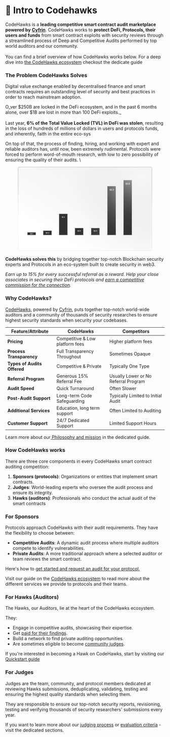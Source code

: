 # 👋 Intro to Codehawks

CodeHawks is a **leading competitive smart contract audit marketplace powered by** [**Cyfrin**](https://cyfrin.io). CodeHawks works to **protect DeFi, Protocols, their users and funds** from smart contract exploits with security reviews through a streamlined process of Deep and Competitive Audits performed by top world auditors and our community. \
\
You can find a brief overview of how CodeHawks works below. For a deep dive into [the CodeHawks ecosystem](protocol-teams-sponsors/the-ecosystem.md) checkout the dedicate guide

### The Problem CodeHawks Solves

Digital value exchange enabled by decentralised finance and smart contracts requires an outstanding level of security and best practices in order to reach mainstream adoption.&#x20;

O_ver $250B are locked in the DeFi ecosystem, and in the past 6 months alone, over $1B are lost in more than 100 DeFi exploits._ \
\
Last year, **6% of the Total Value Locked (TVL) in DeFi was stolen**, resulting in the loss of hundreds of millions of dollars in users and protocols funds, and inherently, faith in the entire eco-sys

On top of that, the process of finding, hiring, and working with expert and reliable auditors has, until now, been extremely rudimental. Protocols were forced to perform word-of-mouth research, with low to zero possibility of ensuring the quality of their audits. \


<figure><img src=".gitbook/assets/image (3).png" alt=""><figcaption></figcaption></figure>

**CodeHawks solves this** by bridging together top-notch Blockchain security experts and Protocols in an eco-system built to create security in web3.&#x20;

_Earn up to 15% for every successful referral as a reward. Help your close associates in securing their DeFi protocols and_ [_earn a competitive commission for the connection_](referrals-program.md)_._

### Why CodeHawks?

[CodeHawks](https://codehawks.com), powered by [Cyfrin](https://cyfrin.io), puts together top-notch world-wide auditors and a community of thousands of security researches to ensure highest security standards when security your codebases.&#x20;

| Feature/Attribute           | CodeHawks                       | Competitors                          |
| --------------------------- | ------------------------------- | ------------------------------------ |
| **Pricing**                 | Competitive & Low platform fees | Higher platform fees                 |
| **Process Transparency**    | Full Transparency Throughout    | Sometimes Opaque                     |
| **Types of Audits Offered** | Competitive & Private           | Typically One Type                   |
| **Referral Program**        | Generous 15% Referral Fee       | Usually Lower or No Referral Program |
| **Audit Speed**             | Quick Turnaround                | Often Slower                         |
| **Post-Audit Support**      | Long-term Code Safeguarding     | Typically Limited to Initial Audit   |
| **Additional Services**     | Education, long term support    | Often Limited to Auditing            |
| **Customer Support**        | 24/7 Dedicated Support          | Limited Support Hours                |

Learn more about our[ Philosophy and mission](philosophy-and-mission.md) in the dedicated guide.

### How CodeHawks works

There are three core components in every CodeHawks smart contract auditing competition:

1. **Sponsors (protocols)**: Organizations or entities that implement smart contracts.
2. **Judges**: World-leading experts who oversee the audit process and ensure its integrity.
3. **Hawks (auditors)**: Professionals who conduct the actual audit of the smart contracts

### For Sponsors

Protocols approach CodeHawks with their audit requirements. They have the flexibility to choose between:

* **Competitive Audits**: A dynamic audit process where multiple auditors compete to identify vulnerabilities.
* **Private Audits**: A more traditional approach where a selected auditor or team reviews the smart contract.

Here's how to [get started and request an audit for your protocol.](protocol-teams-sponsors/requesting-an-audit.md)

Visit our guide on the [CodeHawks ecosystem](protocol-teams-sponsors/the-ecosystem.md) to read more about the different services we provide to protocols and their teams.

### For Hawks (Auditors)

The Hawks, our Auditors, lie at the heart of the CodeHawks ecosystem.&#x20;

They:

* Engage in competitive audits, showcasing their expertise.
* Get [paid for their findings](hawks-auditors/payouts.md).
* Build a network to find private auditing opportunities.
* Are sometimes eligible to become [community judges](broken-reference).

If you're interested in becoming a Hawk on CodeHawks, start by visiting our [Quickstart guide](hawks-auditors/quick-start.md)

### For Judges

Judges are the team, community, and protocol members dedicated at reviewing Hawks submissions, deduplicating, validating, testing and ensuring the highest quality standards when selecting them.

They are responsible to ensure our top-notch security reports, revisioning, testing and verifying thousands of security researchers' submissions every year.

If you want to learn more about our [judging process](judging/the-judging-process.md) or [evaluation criteria](judging/disqualification-criteria.md) - visit the dedicated sections.



